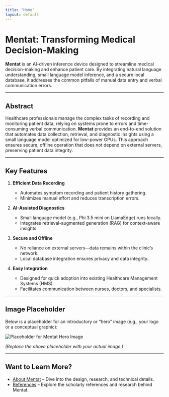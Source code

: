 ```yaml
---
title: "Home"
layout: default
---
```


# Mentat: Transforming Medical Decision-Making

**Mentat** is an AI-driven inference device designed to streamline medical decision-making and enhance patient care. By integrating natural language understanding, small language model inference, and a secure local database, it addresses the common pitfalls of manual data entry and verbal communication errors.

---

## Abstract

Healthcare professionals manage the complex tasks of recording and monitoring patient data, relying on systems prone to errors and time-consuming verbal communication. **Mentat** provides an end-to-end solution that automates data collection, retrieval, and diagnostic insights using a small language model optimized for low-power GPUs. This approach ensures secure, offline operation that does not depend on external servers, preserving patient data integrity.

---

## Key Features

1. **Efficient Data Recording**  
   - Automates symptom recording and patient history gathering.  
   - Minimizes manual effort and reduces transcription errors.

2. **AI-Assisted Diagnostics**  
   - Small language model (e.g., Phi 3.5 mini on LlamaEdge) runs locally.  
   - Integrates retrieval-augmented generation (RAG) for context-aware insights.

3. **Secure and Offline**  
   - No reliance on external servers—data remains within the clinic’s network.  
   - Local database integration ensures privacy and data integrity.

4. **Easy Integration**  
   - Designed for quick adoption into existing Healthcare Management Systems (HMS).  
   - Facilitates communication between nurses, doctors, and specialists.

---

## Image Placeholder

Below is a placeholder for an introductory or “hero” image (e.g., your logo or a conceptual graphic):

![Placeholder for Mentat Hero Image](assets/images/hero_image_placeholder.png)

*(Replace the above placeholder with your actual image.)*

---

## Want to Learn More?

- [About Mentat](about.md) – Dive into the design, research, and technical details.  
- [References](references.md) – Explore the scholarly references and research behind Mentat.
